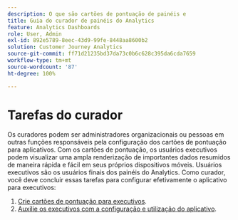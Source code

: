 ```yaml
---
description: O que são cartões de pontuação de painéis e
title: Guia do curador de painéis do Analytics
feature: Analytics Dashboards
role: User, Admin
exl-id: 892e5789-8eec-43d9-99fe-8448aa8600b2
solution: Customer Journey Analytics
source-git-commit: ff71d21235bd37da73c0b6c628c395da6cda7659
workflow-type: tm+mt
source-wordcount: '87'
ht-degree: 100%

---
```


# Tarefas do curador

Os curadores podem ser administradores organizacionais ou pessoas em outras funções responsáveis pela configuração dos cartões de pontuação para aplicativos. Com os cartões de pontuação, os usuários executivos podem visualizar uma ampla renderização de importantes dados resumidos de maneira rápida e fácil em seus próprios dispositivos móveis. Usuários executivos são os usuários finais dos painéis do Analytics. Como curador, você deve concluir essas tarefas para configurar efetivamente o aplicativo para executivos:

1. [Crie cartões de pontuação para executivos](/help/mobile-app/create-scorecard.md).
1. [Auxilie os executivos com a configuração e utilização do aplicativo](/help/mobile-app/set-up-execs.md).

